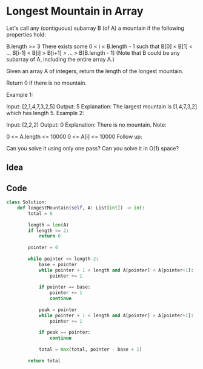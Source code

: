 # Longest Mountain in Array
Let's call any (contiguous) subarray B (of A) a mountain if the following properties hold:

B.length >= 3
There exists some 0 < i < B.length - 1 such that B[0] < B[1] < ... B[i-1] < B[i] > B[i+1] > ... > B[B.length - 1]
(Note that B could be any subarray of A, including the entire array A.)

Given an array A of integers, return the length of the longest mountain. 

Return 0 if there is no mountain.

Example 1:

Input: [2,1,4,7,3,2,5]
Output: 5
Explanation: The largest mountain is [1,4,7,3,2] which has length 5.
Example 2:

Input: [2,2,2]
Output: 0
Explanation: There is no mountain.
Note:

0 <= A.length <= 10000
0 <= A[i] <= 10000
Follow up:

Can you solve it using only one pass?
Can you solve it in O(1) space?<br>

## Idea

## Code
```python
class Solution:
    def longestMountain(self, A: List[int]) -> int:
        total = 0
        
        length = len(A)
        if length <= 2:
            return 0
        
        pointer = 0
        
        while pointer <= length-2:
            base = pointer
            while pointer + 1 < length and A[pointer] < A[pointer+1]:
                pointer += 1
            
            if pointer == base:
                pointer += 1
                continue
            
            peak = pointer
            while pointer + 1 < length and A[pointer] > A[pointer+1]:
                pointer += 1
            
            if peak == pointer:
                continue
                
            total = max(total, pointer - base + 1)
            
        return total

```
 